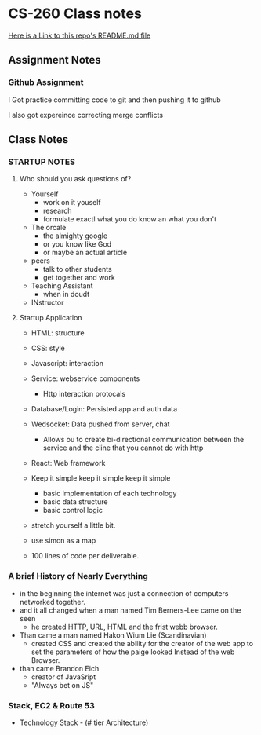 # CS-260 Class notes

[Here is a Link to this repo's README.md file](/README.md)

## Assignment Notes
### Github Assignment
I Got practice committing code to git and then pushing it to github

I also got expereince correcting merge conflicts 


## Class Notes
### STARTUP NOTES
1. Who should you ask questions of?
    * Yourself
        * work on it youself
        * research
        * formulate exactl what you do know an what you don't
    * The orcale
        * the almighty google
        * or you know like God 
        * or maybe an actual article
    * peers
        * talk to other students
        * get together and work
    * Teaching Assistant
        * when in doudt 
    * INstructor

2. Startup Application
    * HTML: structure
    * CSS: style
    * Javascript: interaction
    * Service: webservice components
        * Http interaction protocals
    * Database/Login: Persisted app and auth data
    * Wedsocket: Data pushed from server, chat
        * Allows ou to create bi-directional communication between the service and the cline that you cannot do with http
    * React: Web framework

    * Keep it simple keep it simple keep it simple
        * basic implementation of each technology
        * basic data structure
        * basic control logic
    * stretch yourself a little bit. 

    * use simon as a map

    * 100 lines of code per deliverable. 

### A brief History of Nearly Everything
* in the beginning the internet was just a connection of computers networked together.
* and it all changed when a man named Tim Berners-Lee came on the seen
    * he created HTTP, URL, HTML and the frist webb browser. 
* Than came a man named Hakon Wium Lie (Scandinavian)
    * created CSS and created the ability for the creator of the web app to set the parameters of how the paige looked
    Instead of the web Browser. 
* than came Brandon Eich
    * creator of JavaSript 
    * "Always bet on JS"

### Stack, EC2 & Route 53
* Technology Stack - (# tier Architecture)

    

